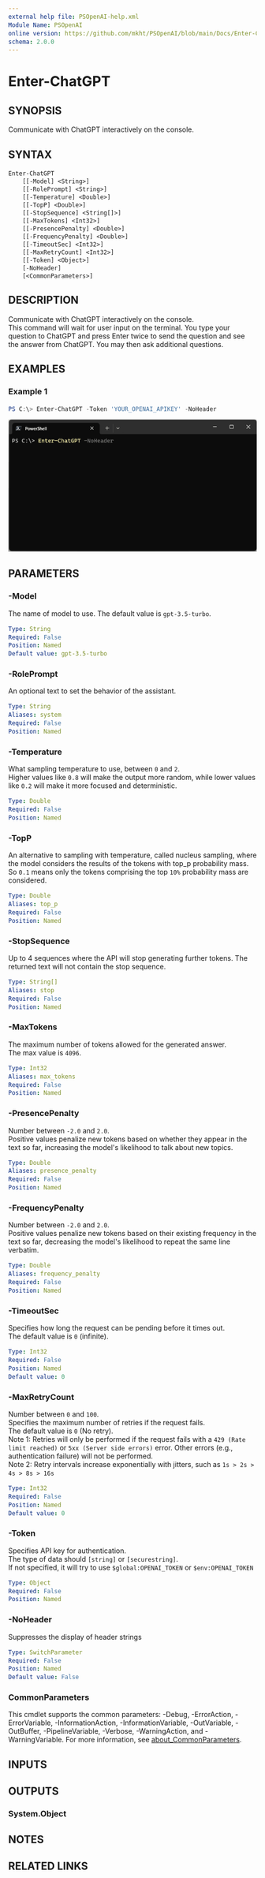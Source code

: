 ```yaml
---
external help file: PSOpenAI-help.xml
Module Name: PSOpenAI
online version: https://github.com/mkht/PSOpenAI/blob/main/Docs/Enter-ChatGPT.md
schema: 2.0.0
---
```


# Enter-ChatGPT

## SYNOPSIS
Communicate with ChatGPT interactively on the console.

## SYNTAX

```
Enter-ChatGPT
    [[-Model] <String>]
    [[-RolePrompt] <String>]
    [[-Temperature] <Double>]
    [[-TopP] <Double>]
    [[-StopSequence] <String[]>]
    [[-MaxTokens] <Int32>]
    [[-PresencePenalty] <Double>]
    [[-FrequencyPenalty] <Double>]
    [[-TimeoutSec] <Int32>]
    [[-MaxRetryCount] <Int32>]
    [[-Token] <Object>]
    [-NoHeader]
    [<CommonParameters>]
```

## DESCRIPTION
Communicate with ChatGPT interactively on the console.  
This command will wait for user input on the terminal. You type your question to ChatGPT and press Enter twice to send the question and see the answer from ChatGPT. You may then ask additional questions.

## EXAMPLES

### Example 1
```powershell
PS C:\> Enter-ChatGPT -Token 'YOUR_OPENAI_APIKEY' -NoHeader
```

![Interactive Chat](/Docs/images/InteractiveChat.gif)


## PARAMETERS

### -Model
The name of model to use.
The default value is `gpt-3.5-turbo`.

```yaml
Type: String
Required: False
Position: Named
Default value: gpt-3.5-turbo
```

### -RolePrompt
An optional text to set the behavior of the assistant.

```yaml
Type: String
Aliases: system
Required: False
Position: Named
```

### -Temperature
What sampling temperature to use, between `0` and `2`.  
Higher values like `0.8` will make the output more random, while lower values like `0.2` will make it more focused and deterministic.

```yaml
Type: Double
Required: False
Position: Named
```

### -TopP
An alternative to sampling with temperature, called nucleus sampling, where the model considers the results of the tokens with top_p probability mass.  
So `0.1` means only the tokens comprising the top `10%` probability mass are considered.

```yaml
Type: Double
Aliases: top_p
Required: False
Position: Named
```

### -StopSequence
Up to 4 sequences where the API will stop generating further tokens. The returned text will not contain the stop sequence.

```yaml
Type: String[]
Aliases: stop
Required: False
Position: Named
```

### -MaxTokens
The maximum number of tokens allowed for the generated answer.  
The max value is `4096`.

```yaml
Type: Int32
Aliases: max_tokens
Required: False
Position: Named
```

### -PresencePenalty
Number between `-2.0` and `2.0`.  
Positive values penalize new tokens based on whether they appear in the text so far, increasing the model's likelihood to talk about new topics.

```yaml
Type: Double
Aliases: presence_penalty
Required: False
Position: Named
```

### -FrequencyPenalty
Number between `-2.0` and `2.0`.  
Positive values penalize new tokens based on their existing frequency in the text so far, decreasing the model's likelihood to repeat the same line verbatim.

```yaml
Type: Double
Aliases: frequency_penalty
Required: False
Position: Named
```

### -TimeoutSec
Specifies how long the request can be pending before it times out.  
The default value is `0` (infinite).

```yaml
Type: Int32
Required: False
Position: Named
Default value: 0
```

### -MaxRetryCount
Number between `0` and `100`.  
Specifies the maximum number of retries if the request fails.  
The default value is `0` (No retry).  
Note 1: Retries will only be performed if the request fails with a `429 (Rate limit reached)` or `5xx (Server side errors)` error. Other errors (e.g., authentication failure) will not be performed.  
Note 2: Retry intervals increase exponentially with jitters, such as `1s > 2s > 4s > 8s > 16s`

```yaml
Type: Int32
Required: False
Position: Named
Default value: 0
```

### -Token
Specifies API key for authentication.  
The type of data should `[string]` or `[securestring]`.  
If not specified, it will try to use `$global:OPENAI_TOKEN` or `$env:OPENAI_TOKEN`

```yaml
Type: Object
Required: False
Position: Named
```

### -NoHeader
Suppresses the display of header strings

```yaml
Type: SwitchParameter
Required: False
Position: Named
Default value: False
```

### CommonParameters
This cmdlet supports the common parameters: -Debug, -ErrorAction, -ErrorVariable, -InformationAction, -InformationVariable, -OutVariable, -OutBuffer, -PipelineVariable, -Verbose, -WarningAction, and -WarningVariable. For more information, see [about_CommonParameters](http://go.microsoft.com/fwlink/?LinkID=113216).

## INPUTS

## OUTPUTS

### System.Object
## NOTES

## RELATED LINKS
